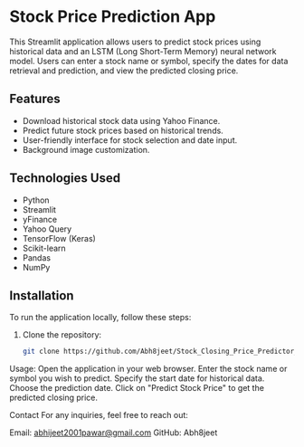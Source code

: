 # Stock Price Prediction App

This Streamlit application allows users to predict stock prices using historical data and an LSTM (Long Short-Term Memory) neural network model. Users can enter a stock name or symbol, specify the dates for data retrieval and prediction, and view the predicted closing price.

## Features

- Download historical stock data using Yahoo Finance.
- Predict future stock prices based on historical trends.
- User-friendly interface for stock selection and date input.
- Background image customization.

## Technologies Used

- Python
- Streamlit
- yFinance
- Yahoo Query
- TensorFlow (Keras)
- Scikit-learn
- Pandas
- NumPy

## Installation

To run the application locally, follow these steps:

1. Clone the repository:
   ```bash
   git clone https://github.com/Abh8jeet/Stock_Closing_Price_Predictor_app

Usage:
Open the application in your web browser.
Enter the stock name or symbol you wish to predict.
Specify the start date for historical data.
Choose the prediction date.
Click on "Predict Stock Price" to get the predicted closing price.

Contact
For any inquiries, feel free to reach out:

Email: abhijeet2001pawar@gmail.com
GitHub: Abh8jeet
